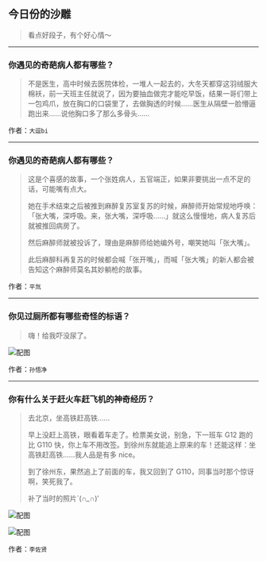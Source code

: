 ## 今日份的沙雕

> 看点好段子，有个好心情～


 
---

### 你遇见的奇葩病人都有哪些？

> 不是医生，高中时候去医院体检，一堆人一起去的，大冬天都穿这羽绒服大棉袄，前一天班主任就说了，因为要抽血做完才能吃早饭，结果一哥们带上一包鸡爪，放在胸口的口袋里了，去做胸透的时候……医生从隔壁一脸懵逼跑出来……说他胸口多了那么多骨头……


作者：`大逗bi`

---

### 你遇见的奇葩病人都有哪些？

> 这是个喜感的故事，一个张姓病人，五官端正，如果非要挑出一点不足的话，可能嘴有点大。
> 
> 她在手术结束之后被推到麻醉复苏室复苏的时候，麻醉师开始常规地呼唤：「张大嘴，深呼吸。来，张大嘴，深呼吸……」就这么慢慢地，病人复苏后就被推回病房了。
> 
> 然后麻醉师就被投诉了，理由是麻醉师给她编外号，嘲笑她叫「张大嘴」。
> 
> 此后麻醉科再复苏的时候都会喊「张开嘴」，而喊「张大嘴」的新人都会被告知这个麻醉师莫名其妙躺枪的故事。


作者：`平氚`

---

### 你见过厕所都有哪些奇怪的标语？

> 嗨！给我吓没尿了。



![配图](http://pic4.zhimg.com/70/v2-bf2c0c9650b464e24ace3c41c2c98fb7_b.jpg)


作者：`孙悟净`

---

### 你有什么关于赶火车赶飞机的神奇经历？

> 去北京，坐高铁赶高铁……
> 
> 早上没赶上高铁，眼看着车走了。检票美女说，别急，下一班车 G12 跑的比 G110 快，你上车不用改签。到徐州东就能追上原来的车！还能这样：坐高铁赶高铁……我人品是有多 nice。
> 
> 到了徐州东，果然追上了前面的车，我又回到了 G110，同事当时那个惊讶啊，笑死我了。
> 
> 补了当时的照片`(*∩_∩*)′



![配图](http://pic2.zhimg.com/70/v2-1cb6d2c0ece48c5c995a40aa59ace389_b.jpg)



![配图](http://pic2.zhimg.com/70/v2-14f5a7f26fcc6eba1703349e3929fc9d_b.jpg)


作者：`李佐贤`